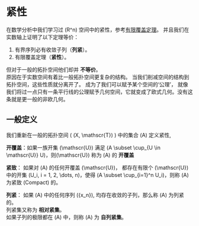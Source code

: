# 紧性

在数学分析中我们学习过 \(R^n\) 空间中的紧性，参考[有限覆盖定理](../../MathematicalAnalysis/RealandLimit/compact.md)。
并且我们在实数轴上证明了以下定理等价：

1. 有界序列必有收敛子列（**列紧**）。
2. 有限覆盖定理（**紧性**）。

但对于一般的拓扑空间他们却并 **不等价**。   
原因在于实数空间有着比一般拓扑空间更复杂的结构。
当我们削减空间的结构到拓扑空间，这些性质就分离开了。
成为了我们可以赋予某个空间的‘公理’，
就像我们将过一点只有一条平行线的公理赋予几何空间，它就变成了欧式几何。没有这条就是更一般的非欧几何。

## 一般定义

我们重新在一般的拓扑空间 \( (X, \mathscr{T}) \) 中的集合 \(A\) 定义紧性,

**开覆盖**：如果一族开集 \(\mathscr{U}\) 满足 \(A \subset \cup_{U \in \mathscr{U}} U\)，则\(\mathscr{U}\) 称为 \(A\) 的 **开覆盖** 

**紧致**： 如果对 \(A\) 的任何开覆盖 \(\mathscr{U}\)， 都存在有限个 \(\mathscr{U}\) 中的开集 \(U_i, i = 1, 2, \dots, n\)，使得 \(A \subset \cup_{i=1}^n U_i\)，则称 \(A\) 为紧致 (Compact) 的。

**列紧**： 如果 \(A\) 中的任何序列 \(\{x_n\}\), 均存在收敛的子列，那么称 \(A\) 为列紧的。   
列紧集又称为 **相对紧集**。     
如果子列的极限都在 \(A\) 中，则称 \(A\) 为 **自列紧集**。   

